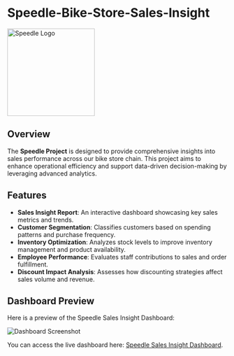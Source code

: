# Speedle-Bike-Store-Sales-Insight

<img src="https://raw.githubusercontent.com/Darshanamishra/Image/main/logo1.png" alt="Speedle Logo" width="200" /> <!-- Adjust the width as needed -->

## Overview

The **Speedle Project** is designed to provide comprehensive insights into sales performance across our bike store chain. This project aims to enhance operational efficiency and support data-driven decision-making by leveraging advanced analytics.

## Features

- **Sales Insight Report**: An interactive dashboard showcasing key sales metrics and trends.
- **Customer Segmentation**: Classifies customers based on spending patterns and purchase frequency.
- **Inventory Optimization**: Analyzes stock levels to improve inventory management and product availability.
- **Employee Performance**: Evaluates staff contributions to sales and order fulfillment.
- **Discount Impact Analysis**: Assesses how discounting strategies affect sales volume and revenue.

## Dashboard Preview

Here is a preview of the Speedle Sales Insight Dashboard:

![Dashboard Screenshot](https://raw.githubusercontent.com/Darshanamishra/Image/main/dashboard-sales.png) <!-- Update with the correct path -->

You can access the live dashboard here: [Speedle Sales Insight Dashboard](https://app.powerbi.com/view?r=eyJrIjoiNDFiYzY0MGUtMWM5Mi00OWNlLTg5OTQtNzAzMTA3NjQ1ODVlIiwidCI6IjliMzQwYjg1LWNiZGUtNDY4MS1hNmQwLTBlMTI2MDk0MzYzMyJ9).
